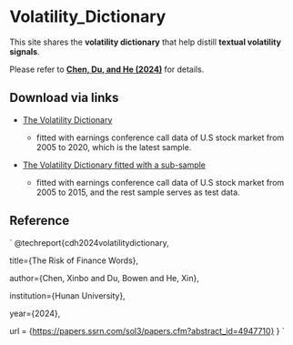 # Volatility_Dictionary

This site shares the **volatility dictionary** that help distill **textual volatility signals**.

Please refer to [**Chen, Du, and He (2024)**](https://papers.ssrn.com/sol3/papers.cfm?abstract_id=4947710) for details.

## Download via links

- [The Volatility Dictionary](https://github.com/mlfina/Volatility_Dictionaries/blob/main/vol_dict.csv)
    - fitted with earnings conference call data of U.S stock market from 2005 to 2020, which is the latest sample.

- [The Volatility Dictionary fitted with a sub-sample](https://github.com/mlfina/Volatility_Dictionaries/blob/main/vol_dict_subsample.csv)
    - fitted with earnings conference call data of U.S stock market from 2005 to 2015, and the rest sample serves as test data.

## Reference

`
@techreport{cdh2024volatilitydictionary,

  title={The Risk of Finance Words},

  author={Chen, Xinbo and Du, Bowen and He, Xin},
  
  institution={Hunan University},
  
  year={2024},
  
  url = {https://papers.ssrn.com/sol3/papers.cfm?abstract_id=4947710}
}
`
